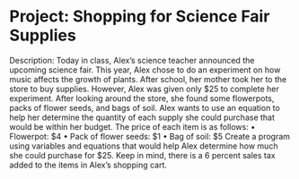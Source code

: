 # Project: Shopping for Science Fair Supplies
Description:
Today in class, Alex’s science teacher announced the upcoming science fair. This year, Alex chose to do an experiment on how music affects the growth of plants. After school, her mother took her to the store to buy supplies. However, Alex was given only $25 to complete her experiment. After looking around the store, she found some flowerpots, packs of flower seeds, and bags of soil. Alex wants to use an equation to help her determine the quantity of each supply she could purchase that would be within her budget. The price of each item is as follows:
    • Flowerpot: $4
    • Pack of flower seeds: $1
    • Bag of soil: $5
Create a program using variables and equations that would help Alex determine how much she could purchase for $25. Keep in mind, there is a 6 percent sales tax added to the items in Alex’s shopping cart.